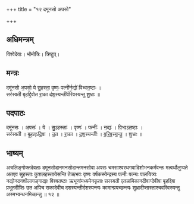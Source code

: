 +++
title = "१२ दमूनसो अपसो"

+++
## अधिमन्त्रम्
विश्वेदेवाः। भौमोत्रिः। त्रिष्टुप्।

## मन्त्रः
दमू॑नसो अ॒पसो॒ ये सु॒हस्ता॒ वृष्णः॒ पत्नी॑र्न॒द्यो॑ विभ्वत॒ष्टाः ।  
सर॑स्वती बृहद्दि॒वोत रा॒का द॑श॒स्यन्ती॑र्वरिवस्यन्तु शु॒भ्राः ॥

## पदपाठः
दमू॑नसः । अ॒पसः॑ । ये । सु॒ऽहस्ताः॑ । वृष्णः॑ । पत्नीः॑ । न॒द्यः॑ । वि॒भ्व॒ऽत॒ष्टाः ।  
सर॑स्वती । बृ॒ह॒त्ऽदि॒वा । उ॒त । रा॒का । द॒श॒स्यन्तीः॑ । व॒रि॒व॒स्य॒न्तु॒ । शु॒भ्राः ॥

## भाष्यम्
अत्रलिङ्गोक्तदेवताः दमूनसोदानमनसोदान्तमनसोवा अपसः चमसाश्वरथगवादिशोभनकर्मंवन्तः मत्वर्थोलुप्यते अतएव सुहस्ताः कुशलहस्तायेसन्ति तेऋभवः वृष्णः वर्षकस्येन्द्रस्य पत्नीः पत्न्यः पालयित्र्यः नद्योनदनशॊलागङ्गाद्याः विश्वतष्टाः ऋभूणांमध्यमेनकृताः सरस्वती एतन्नामिकानदीवाग्देवीवा बृहद्दिवा प्रभूतदीप्तिः उत अपिच राकादेवीच दशस्यन्तीर्दशस्यन्त्यः कामान्प्रयच्छन्त्यः शुभ्रादीप्तास्ताश्चवरिवस्यन्तु अस्मभ्यन्धनमिच्छन्तु ॥ १२ ॥